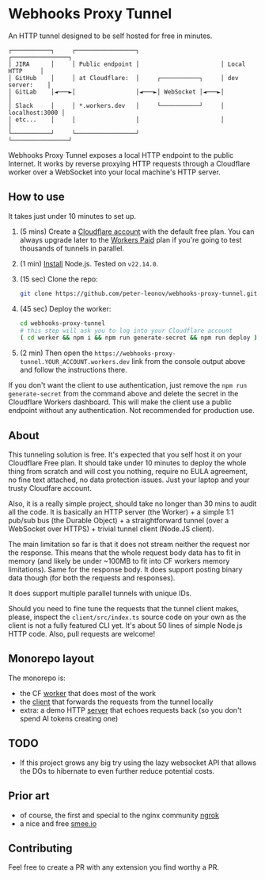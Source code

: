 # Webhooks Proxy Tunnel

An HTTP tunnel designed to be self hosted for free in minutes.

```console
┌───────────┐     ┌─────────────────┐                       ┌────────────────┐
│ JIRA      │     │ Public endpoint │                       │ Local HTTP     │
│ GitHub    │     │ at Cloudflare:  │     ┌───────────┐     │ dev server:    │
│ GitLab    │◄───►│                 │◄───►│ WebSocket │◄───►│                │
│ Slack     │     │ *.workers.dev   │     └───────────┘     │ localhost:3000 │
│ etc...    │     │                 │                       │                │
└───────────┘     └─────────────────┘                       └────────────────┘
```

Webhooks Proxy Tunnel exposes a local HTTP endpoint to the public Internet. It works by reverse proxying HTTP requests through a Cloudflare worker over a WebSocket into your local machine's HTTP server.

## How to use

It takes just under 10 minutes to set up.

1. (5 mins) Create a [Cloudflare account](https://www.cloudflare.com/) with the default free plan. You can always upgrade later to the [Workers Paid](https://developers.cloudflare.com/workers/platform/pricing/) plan if you're going to test thousands of tunnels in parallel.

1. (1 min) [Install](https://nodejs.org/en/download) Node.js. Tested on `v22.14.0`.

1. (15 sec) Clone the repo:

   ```bash
   git clone https://github.com/peter-leonov/webhooks-proxy-tunnel.git
   ```

1. (45 sec) Deploy the worker:

   ```bash
   cd webhooks-proxy-tunnel
   # this step will ask you to log into your Cloudflare account
   ( cd worker && npm i && npm run generate-secret && npm run deploy )
   ```

1. (2 min) Then open the `https://webhooks-proxy-tunnel.YOUR_ACCOUNT.workers.dev` link from the console output above and follow the instructions there.

If you don't want the client to use authentication, just remove the `npm run generate-secret` from the command above and delete the secret in the Cloudflare Workers dashboard. This will make the client use a public endpoint without any authentication. Not recommended for production use.

## About

This tunneling solution is free. It's expected that you self host it on your Cloudflare Free plan. It should take under 10 minutes to deploy the whole thing from scratch and will cost you nothing, require no EULA agreement, no fine text attached, no data protection issues. Just your laptop and your trusty Cloudfare account.

Also, it is a really simple project, should take no longer than 30 mins to audit all the code. It is basically an HTTP server (the Worker) + a simple 1:1 pub/sub bus (the Durable Object) + a straightforward tunnel (over a WebSocket over HTTPS) + trivial tunnel client (Node.JS client).

The main limitation so far is that it does not stream neither the request nor the response. This means that the whole request body data has to fit in memory (and likely be under ~100MB to fit into CF workers memory limitations). Same for the response body. It does support posting binary data though (for both the requests and responses).

It does support multiple parallel tunnels with unique IDs.

Should you need to fine tune the requests that the tunnel client makes, please, inspect the `client/src/index.ts` source code on your own as the client is not a fully featured CLI yet. It's about 50 lines of simple Node.js HTTP code. Also, pull requests are welcome!

## Monorepo layout

The monorepo is:

- the CF [worker](./worker#readme) that does most of the work
- the [client](./client#readme) that forwards the requests from the tunnel locally
- extra: a demo HTTP [server](./server#readme) that echoes requests back (so you don't spend AI tokens creating one)

## TODO

- If this project grows any big try using the lazy websocket API that allows the DOs to hibernate to even further reduce potential costs.

## Prior art

- of course, the first and special to the nginx community [ngrok](https://ngrok.com)
- a nice and free [smee.io](https://smee.io)

## Contributing

Feel free to create a PR with any extension you find worthy a PR.

<!-- https://deploy.workers.cloudflare.com/?url=https://github.com/peter-leonov/webhooks-proxy-tunnel/tree/main/worker -->
